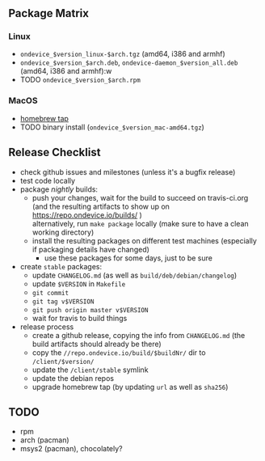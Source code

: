 #

## Package Matrix

### Linux
- `ondevice_$version_linux-$arch.tgz` (amd64, i386 and armhf)
- `ondevice_$version_$arch.deb`, `ondevice-daemon_$version_all.deb` (amd64, i386 and armhf):w
- TODO `ondevice_$version_$arch.rpm`

### MacOS
- [homebrew tap](https://github.com/ondevice/homebrew-tap)
- TODO binary install (`ondevice_$version_mac-amd64.tgz`)


## Release Checklist

- check github issues and milestones (unless it's a bugfix release)
- test code locally
- package *nightly* builds:
  - push your changes, wait for the build to succeed on travis-ci.org (and the resulting artifacts to show up on https://repo.ondevice.io/builds/ )  
    alternatively, run `make package` locally (make sure to have a clean working directory)
  - install the resulting packages on different test machines (especially if packaging details have changed)
    - use these packages for some days, just to be sure
- create `stable` packages:
  - update `CHANGELOG.md` (as well as `build/deb/debian/changelog`)
  - update `$VERSION` in `Makefile`
  - `git commit`
  - `git tag v$VERSION`
  - `git push origin master v$VERSION`
  - wait for travis to build things
- release process
  - create a github release, copying the info from `CHANGELOG.md` (the build artifacts should already be there)
  - copy the `//repo.ondevice.io/build/$buildNr/` dir to `/client/$version/`
  - update the `/client/stable` symlink
  - update the debian repos
  - upgrade homebrew tap (by updating `url` as well as `sha256`)


## TODO

- rpm
- arch (pacman)
- msys2 (pacman), chocolately?
